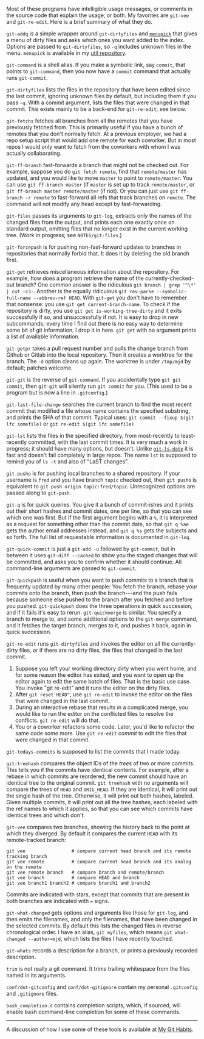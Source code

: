Most of these programs have intelligible usage messages, or comments
in the source code that explain the usage, or both. My favorites are
`git-vee` and `git-re-edit`. Here is a brief summary of what they do.

`git-addq` is a simple wrapper around `git-dirtyfiles` and
[`menupick`](https://github.com/mjdominus/util/blob/master/bin/menupick)
that gives a menu of dirty files and asks which ones you want added to
the index. Options are passed to `git-dirtyfiles`, so `-q` includes
unknown files in the menu. `menupick` is available in my [util
repository](https://github.com/mjdominus/util).

`git-command` is a shell alias. If you make a symbolic link, say
`commit`, that points to `git-command`, then you now have a `commit`
command that actually runs `git-commit`.

`git-dirtyfiles` lists the files in the repository that have been
edited since the last commit, ignoring unknown files by default, but
including them if you pass `-q`. With a commit argument, lists the
files that were changed in that commit. This exists mainly to be a
back-end for `git-re-edit`; see below.

`git-fetchs` fetches all branches from all the remotes that you have
previously fetched from. This is primarily useful if you have a bunch
of remotes that you don't normally fetch. At a previous employer, we
had a repo setup script that would add one remote for each coworker.
But in most repos I would only want to fetch from the coworkers with
whom I was actually collaborating.

`git-ff-branch` fast-forwards a branch that might not be checked out.
For example, suppose you do `git fetch remote`, find that
`remote/master` has updated, and you would like to move `master` to
point to `remote/master`. You can use `git ff-branch master` (if
`master` is set up to track `remote/master`, or `git ff-branch master remote/master` (if not). Or you can just use `git ff-branch -r remote` to fast-forward all refs that track branches on `remote`. The
command will not modify any head except by fast-forwarding.

`git-files` passes its arguments to `git-log`, extracts only the names
of the changed files from the output, and prints each one exactly once
on standard output, omitting files that no longer exist in the current
working tree. (Work in progress; see `NOTES/git-files`.)

`git-forcepush` is for pushing non-fast-forward updates to branches in
repositories that normally forbid that. It does it by deleting the
old branch first.

`git-get` retrieves miscellaneous information about the repository.
For example, how does a program retrieve the name of the
currently-checked-out branch? One common answer is the ridiculous
`git branch | grep '^\*' | cut -c3-`. Another is the equally
ridiculous `git rev-parse --symbolic-full-name --abbrev-ref HEAD`. With `git-get` you don't have to remember that nonsense: you
use `git get current-branch-name`. To check if the repository is
dirty, you use `git get is-working-tree-dirty` and it exits
successfully if so, and unsuccessfully if not. It is easy to drop in
new subcommands; every time I find out there is no easy way to
determine some bit of git information, I drop it in here. `git get`
with no argument prints a list of available information.

`git-getpr` takes a pull request number and pulls the change branch
from Github or Gitlab into the local repository.  Then it creates a
worktree for the branch. The `-d` option cleans up again.  The
worktree is under `/tmp/mjd` by default; patches welcome.

`git-git` is the reverse of `git-command`. If you accidentally type
`git git commit`, then `git-git` will silently run `git commit` for
you. (This used to be a program but is now a line in `.gitconfig`.)

`git-last-file-change` searches the current branch to find the most
recent commit that modified a file whose name contains the specified
substring, and prints the SHA of that commit.  Typical uses: `git
commit --fixup $(git lfc somefile)` or `git re-edit $(git
lfc somefile)`

`git-lst` lists the files in the specified directory, from
most-recently to least-recently committed, with the last commit times.
It is very much a work in progress; it should have many options, but
doesn't. Unlike
[`git-ls-date`](https://pypi.python.org/pypi/git-ls-date) it is fast
and doesn't fail completely in large repos. The name `lst` is supposed
to remind you of `ls -t` and also of "LaST changes".

`git-pusho` is for pushing local branches to a shared repository. If
your username is `fred` and you have branch `topic` checked out, then
`git pusho` is equivalent to `git push origin topic:fred/topic`.
Unrecognized options are passed along to `git-push`.

`git-q` is for quick queries. You give it a bunch of commit-ishes and
it prints out their short hashes and commit dates, one per line, so
that you can see which one was first. But if the first argument
begins with a `%`, it is interpreted as a request for something other
than the commit date, so that `git q %ae` gets the author email
addresses instead, and `git q %s` gets the subjects and so forth. The
full list of requestable information is documented in `git-log`.

`git-quick-commit` is just a `git-add -u` followed by `git-commit`,
but in between it uses `git-diff --cached` to show you the staged
changes that will be committed, and asks you to confirm whether it
should continue. All command-line arguments are passed to
`git-commit`.

`git-quickpush` is useful when you want to push commits to a branch
that is frequenty updated by many other people: You fetch the branch,
rebase your commits onto the branch, then push the branch---and the
push fails because someone else pushed to the branch after you fetched
and before you pushed. `git-quickpush` does the three operations in
quick succession, and if it fails it's easy to rerun.
`git-quickmerge` is similar. You specify a branch to merge to, and
some additional options to the `git-merge` command, and it fetches the
target branch, merges to it, and pushes it back, again in quick
succession.

`git-re-edit` runs `git-dirtyfiles` and invokes the editor on all the
currently-dirty files, or if there are no dirty files, the files that
changed in the last commit.

1. Suppose you left your working directory dirty when you went home,
   and for some reason the editor has exited, and you want to open up the
   editor again to edit the same batch of files. That is the basic use
   case. You invoke "git re-edit" and it runs the editor on the dirty
   files.
2. After `git reset HEAD^`, use `git re-edit` to invoke the editor on the files that were changed in the last commit.
3. During an interactive rebase that results in a complicated merge, you would like to run the editor on the conflicted files to resolve the conflicts. `git re-edit` will do that.
4. You or a coworker refactors some code. Later, you'd like to refactor the same code some more. Use `git re-edit` _commit_ to edit the files that were changed in that commit.

`git-todays-commits` is supposed to list the commits that I made today.

`git-treehash` compares the object IDs of the _trees_ of two or more
commits. This tells you if the commits have identical contents. For
example, after a rebase in which commits are reordered, the new commit
should have an identical tree to the original commit. `git treehash`
with no arguments will compare the trees of `HEAD` and `ORIG_HEAD`.
If they are identical, it will print out the single hash of the tree.
Otherwise, it will print out both hashes, labeled. Given multiple
commits, it will print out all the tree hashes, each labeled with the
ref names to which it applies, so that you can see which commits have
identical trees and which don't.

`git-vee` compares two branches, showing the history back to the point
at which they diverged. By default it compares the current `HEAD`
with its remote-tracked branch:

    git vee                 # compare current head branch and its remote tracking branch
    git vee remote          # compare current head branch and its analog on the remote
    git vee remote branch   # compare branch and remote/branch
    git vee branch          # compare HEAD and branch
    git vee branch1 branch2 # compare branch1 and branch2

Commits are indicated with stars, except that commits that are present
in both branches are indicated with `=` signs.

`git-what-changed` gets options and arguments like those for
`git-log`, and then emits the filenames, and only the filenames, that
have been changed in the selected commits. By default this lists the
changed files in reverse chronological order. I have an alias, `git myfiles`, which means `git what-changed --author=mjd`, which lists the
files I have recently touched.

`git-whats` records a description for a branch, or prints a previously
recorded description.

`trim` is not really a git command. It trims trailing whitespace from
the files named in its arguments.

`conf/dot-gitconfig` and `conf/dot-gitignore` contain my personal
`.gitconfig` and `.gitignore` files.

`bash_completion.d` contains completion scripts, which, if sourced,
will enable bash command-line completion for some of these commands.

---

A discussion of how I use some of these tools is available at [My Git Habits](http://blog.plover.com/prog/git-habits.html).
